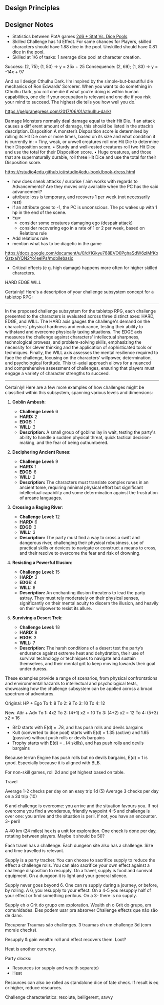 ## Design Principles



## Designer Notes

- Statistics between PbtA games [2d6 + Stat Vs. Dice Pools](https://troypress.com/probabilities-of-2d6-compared-to-d6-dice-pools/)
- Skilled Challenge has 1d Effect. For same chances for Players, skilled characters should have 1.88 dice in the pool. Unskilled should have 0.81 dice in the pool.
- Skilled at 1/6 of tasks: 1 average dice pool at character creation.

Success: (2, 75); (1, 50) -> y = 25x + 25
Consequence: (2, 69); (1, 83) -> y = -14x + 97


And so I design Cthulhu Dark. I’m inspired by the simple-but-beautiful die mechanics of Ron Edwards’ Sorcerer. When you want to do something in Cthulhu Dark, you roll one die if what you’re doing is within human capabilities, one die if your occupation is relevant and one die if you risk your mind to succeed. The highest die tells you how well you do.

https://pelgranepress.com/2017/06/01/cthulhu-dark/

Damage Monsters normally deal damage equal to their Hit Die. If an attack causes a diff erent amount of damage, this should be listed in the attack’s description. Disposition A monster’s Disposition score is determined by rolling its Hit Die one or more times, based on its size and what condition it is currently in: • Tiny, weak, or unwell creatures roll one Hit Die to determine their Disposition score. • Sturdy and well-rested creatures roll two Hit Dice and use the total for their Disposition score. • Huge creatures, and those that are supernaturally durable, roll three Hit Dice and use the total for their Disposition score.


https://rstudio4edu.github.io/rstudio4edu-book/book-dress.html

- how does sneak attacks / surprise / aim works with regards to Advancements? Are they moves only available when the PC has the said advancement?
- attribute loss is temporary, and recovers 1 per week (not necessarily rest)
- if an attribute goes to -1, the PC is unconscious. The pc wakes up with 1 hp in the end of the scene.
- Ego:
	- consider some creatures damaging ego (despair attack)
	- consider recovering ego in a rate of 1 or 2 per week, based on Relations rule
- Add relations rule
- mention what has to be diagetic in the game

https://docs.google.com/document/u/0/d/1Gkyu768EVO0PghaSdW6zIMfKoGztxajYQN2Yo1eeIPs/mobilebasic


- Critical effects (e g. high damage) happens more often for higher skilled characters.

HARD
EDGE
WILL


Certainly! Here's a description of your challenge subsystem concept for a tabletop RPG:

---

In the proposed challenge subsystem for the tabletop RPG, each challenge presented to the characters is evaluated across three distinct axes: HARD, EDGE, and WILL. The HARD axis gauges the challenge's demand on the characters' physical hardiness and endurance, testing their ability to withstand and overcome physically taxing situations. The EDGE axis measures the challenge against characters' intellectual sharpness, technological prowess, and problem-solving skills, emphasizing the necessity for clever thinking and the application of sophisticated tools or techniques. Finally, the WILL axis assesses the mental resilience required to face the challenge, focusing on the characters' willpower, determination, and psychological fortitude. This tri-axial approach allows for a nuanced and comprehensive assessment of challenges, ensuring that players must engage a variety of character strengths to succeed.

---


Certainly! Here are a few more examples of how challenges might be classified within this subsystem, spanning various levels and dimensions:

1. **Goblin Ambush**:
   - **Challenge Level:** 6
   - **HARD:** 2
   - **EDGE:** 1
   - **WILL:** 3
   - **Description:** A small group of goblins lay in wait, testing the party's ability to handle a sudden physical threat, quick tactical decision-making, and the fear of being outnumbered.

2. **Deciphering Ancient Runes**:
   - **Challenge Level:** 9
   - **HARD:** 1
   - **EDGE:** 6
   - **WILL:** 2
   - **Description:** The characters must translate complex runes in an ancient tome, requiring minimal physical effort but significant intellectual capability and some determination against the frustration of arcane languages.

3. **Crossing a Raging River**:
   - **Challenge Level:** 12
   - **HARD:** 6
   - **EDGE:** 3
   - **WILL:** 3
   - **Description:** The party must find a way to cross a swift and dangerous river, challenging their physical robustness, use of practical skills or devices to navigate or construct a means to cross, and their resolve to overcome the fear and risk of drowning.

4. **Resisting a Powerful Illusion**:
   - **Challenge Level:** 15
   - **HARD:** 3
   - **EDGE:** 4
   - **WILL:** 8
   - **Description:** An enchanting illusion threatens to lead the party astray. They must rely moderately on their physical senses, significantly on their mental acuity to discern the illusion, and heavily on their willpower to resist its allure.

5. **Surviving a Desert Trek**:
   - **Challenge Level:** 18
   - **HARD:** 8
   - **EDGE:** 3
   - **WILL:** 7
   - **Description:** The harsh conditions of a desert test the party’s endurance against extreme heat and dehydration, their use of survival technology or techniques to navigate and sustain themselves, and their mental grit to keep moving towards their goal under duress.

These examples provide a range of scenarios, from physical confrontations and environmental hazards to intellectual and psychological tests, showcasing how the challenge subsystem can be applied across a broad spectrum of adventures.

Original: HP + Ego
To 1: 8
To 2: 9
To 3: 10
To 4: 12

New: Attr + Adv
To 1: 4x2
To 2: (4+1) x2 = 10
To 3: (4+2) x2 = 12
To 4: (5+3) x2 = 16


- BitD starts with E(d) = .78, and has push rolls and devils bargains
- Kult (converted to dice pool) starts with E(d) = 1.35 (active) and 1.65 (passive) without push rolls or devils bargains 
- Trophy starts with E(d) = . (4 skills), and has push rolls and devils bargains 

Because terran Engine has push rolls but no devils bargains, E(d) = 1 is good. Especially because it is aligned with BLB.

For non-skill games, roll 2d and get highest based on table.

Travel 

Average 1-2 checks per day on an easy trip 1d (5)
Average 3 checks per day on a 2d trip (10)

6 and challenge is overcome: you arrive and the situation favours you. If not overcome you find a wonderous, friendly waypoint
4-5 and challenge is over one: you arrive and the situation is peril. If not, you have an encounter.
3- peril


A 40 km (24 miles) hex is a unit for exploration. One check is done per day, rotating between players. Maybe it should be 50?

Each travel has a challenge. Each dungeon site also has a challenge. Size and time travelled is relevant.

Supply is a party tracker. You can choose to sacrifice supply to reduce the effect a challenge rolls. You can also sacrifice your own effect against a challenge disposition to resupply. On a travel, supply is food and survival equipment. On a dungeon it is light and your general silence.

Supply never goes beyond 6. One can re supply during a journey, or before, by rolling. A 6, you resupply to your effect. On a 4-5 you resupply half of your effect or find something perilous. On a 3- there is no supply.


Supply eh o Grit do grupo em exploration. Wealth eh o Grit do grupo, em comunidades. Eles podem usar pra absorver Challenge effects que não são de dano.

Recuperar Traumas são challenges. 3 traumas eh um challenge 3d (com morale checks).

Resupply & gain wealth: roll and effect recovers them. Loot?

Heat is another currency.

Party clocks:

- Resources (or supply and wealth separate)
- Heat

Resources can also be rolled as standalone dice of fate check. If result is eq or higher, reduce resources.


Challenge characteristics: resolute, belligerent, savvy
